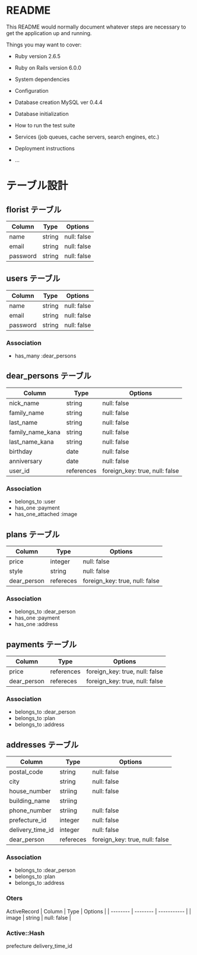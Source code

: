 # README

This README would normally document whatever steps are necessary to get the
application up and running.

Things you may want to cover:

* Ruby version
  2.6.5
* Ruby on Rails version
  6.0.0
* System dependencies

* Configuration

* Database creation
  MySQL ver 0.4.4
* Database initialization

* How to run the test suite

* Services (job queues, cache servers, search engines, etc.)

* Deployment instructions

* ...

# テーブル設計

## florist テーブル

| Column           | Type    | Options     |
| ---------------- | ------- | ----------- |
| name             | string  | null: false |
| email            | string  | null: false |
| password         | string  | null: false |


## users テーブル

| Column           | Type    | Options     |
| ---------------- | ------- | ----------- |
| name             | string  | null: false |
| email            | string  | null: false |
| password         | string  | null: false |


### Association

- has_many :dear_persons



## dear_persons テーブル

| Column           | Type       | Options                        |
| ---------------- | ---------- | ------------------------------ |
| nick_name        | string     | null: false                    |
| family_name      | string     | null: false                    |
| last_name        | string     | null: false                    |
| family_name_kana | string     | null: false                    |
| last_name_kana   | string     | null: false                    |
| birthday         | date       | null: false                    |
| anniversary      | date       | null: false                    |
| user_id          | references | foreign_key: true, null: false |

### Association

- belongs_to :user
- has_one :payment
- has_one_attached :image


## plans テーブル

| Column       | Type      | Options                        |
| ------------ | --------- | ------------------------------ |
| price        | integer   | null: false                    |
| style        | string    | null: false                    |
| dear_person  | refereces | foreign_key: true, null: false |


### Association

- belongs_to :dear_person
- has_one :payment
- has_one :address


## payments テーブル

| Column       | Type       | Options                        |
| ------------ | ---------  | ------------------------------ |
| price        | references | foreign_key: true, null: false |
| dear_person  | refereces  | foreign_key: true, null: false |

### Association

- belongs_to :dear_person
- belongs_to :plan
- belongs_to :address


## addresses テーブル

| Column           | Type      | Options                        |
| ---------------- | --------- | ------------------------------ |
| postal_code      | string    | null: false                    |
| city             | string    | null: false                    |
| house_number     | striing   | null: false                    |
| building_name    | striing   |                                |
| phone_number     | striing   | null: false                    |
| prefecture_id    | integer   | null: false                    |
| delivery_time_id | integer   | null: false                    |
| dear_person      | refereces | foreign_key: true, null: false |


### Association

- belongs_to :dear_person
- belongs_to :plan
- belongs_to :address


### Oters

ActiveRecord
| Column   | Type     | Options     |
| -------- | -------- | ----------- |
| image    |  string  | null: false | 


### Active::Hash
prefecture
delivery_time_id